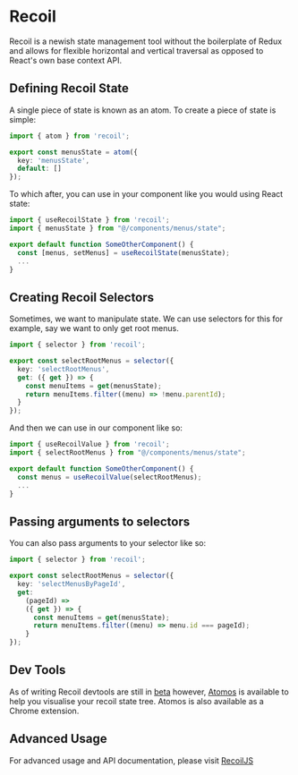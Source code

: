 # Recoil

Recoil is a newish state management tool without the boilerplate of Redux and allows for flexible horizontal and vertical traversal as opposed to React's own base context API.

## Defining Recoil State

A single piece of state is known as an atom. To create a piece of state is simple:

```ts
import { atom } from 'recoil';

export const menusState = atom({
  key: 'menusState',
  default: []
});
```

To which after, you can use in your component like you would using React state:

```ts
import { useRecoilState } from 'recoil';
import { menusState } from "@/components/menus/state";

export default function SomeOtherComponent() {
  const [menus, setMenus] = useRecoilState(menusState);
  ...
}
```

## Creating Recoil Selectors

Sometimes, we want to manipulate state. We can use selectors for this for example, say we want to only get root menus.

```ts
import { selector } from 'recoil';

export const selectRootMenus = selector({
  key: 'selectRootMenus',
  get: ({ get }) => {
    const menuItems = get(menusState);
    return menuItems.filter((menu) => !menu.parentId);
  }
});
```

And then we can use in our component like so:

```ts
import { useRecoilValue } from 'recoil';
import { selectRootMenus } from "@/components/menus/state";

export default function SomeOtherComponent() {
  const menus = useRecoilValue(selectRootMenus);
  ...
}
```

## Passing arguments to selectors

You can also pass arguments to your selector like so:

```ts
import { selector } from 'recoil';

export const selectRootMenus = selector({
  key: 'selectMenusByPageId',
  get:
    (pageId) =>
    ({ get }) => {
      const menuItems = get(menusState);
      return menuItems.filter((menu) => menu.id === pageId);
    }
});
```

## Dev Tools

As of writing Recoil devtools are still in [beta](https://recoiljs.org/docs/guides/dev-tools/) however, [Atomos](https://www.getatomos.io/) is available to help you visualise your recoil state tree. Atomos is also available as a Chrome extension.

## Advanced Usage

For advanced usage and API documentation, please visit [RecoilJS](https://recoiljs.org/docs/introduction/getting-started/)
